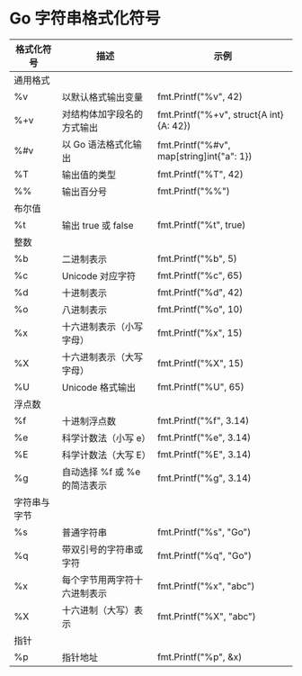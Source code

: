 # Go 字符串格式化符号

| 格式化符号 |	描述	| 示例 |
| --- |	---	| --- |
| 通用格式 |		|  |
| %v	| 以默认格式输出变量	| fmt.Printf("%v", 42) |
| %+v	| 对结构体加字段名的方式输出	| fmt.Printf("%+v", struct{A int}{A: 42}) |
| %#v	| 以 Go 语法格式化输出  |  fmt.Printf("%#v", map[string]int{"a": 1}) |
| %T  |  输出值的类型  |  fmt.Printf("%T", 42) |
| %%  |  输出百分号  |  fmt.Printf("%%") |
| 布尔值  |    |   |
| %t  |  输出 true 或 false  |  fmt.Printf("%t", true) |
| 整数  |    |  
| %b  |  二进制表示  |  fmt.Printf("%b", 5) |
| %c  |  Unicode 对应字符  |  fmt.Printf("%c", 65) |
| %d  |  十进制表示  |  fmt.Printf("%d", 42) |
| %o  |  八进制表示  |  fmt.Printf("%o", 10) |
| %x  |  十六进制表示（小写字母）  |  fmt.Printf("%x", 15) |
| %X  |  十六进制表示（大写字母）  |  fmt.Printf("%X", 15) |
| %U  |  Unicode 格式输出  |  fmt.Printf("%U", 65) |
| 浮点数  |    |  
| %f  |  十进制浮点数  |  fmt.Printf("%f", 3.14) |
| %e  |  科学计数法（小写 e）  |  fmt.Printf("%e", 3.14) |
| %E  |  科学计数法（大写 E）  |  fmt.Printf("%E", 3.14) |
| %g  |  自动选择 %f 或 %e 的简洁表示  |  fmt.Printf("%g", 3.14) |
| 字符串与字节  |    |  
| %s  |  普通字符串  |  fmt.Printf("%s", "Go") |
| %q  |  带双引号的字符串或字符  |  fmt.Printf("%q", "Go") |
| %x  |  每个字节用两字符十六进制表示  |  fmt.Printf("%x", "abc") |
| %X  |  十六进制（大写）表示  |  fmt.Printf("%X", "abc") |
| 指针  |    |  
| %p  |  指针地址  |  fmt.Printf("%p", &x) |
